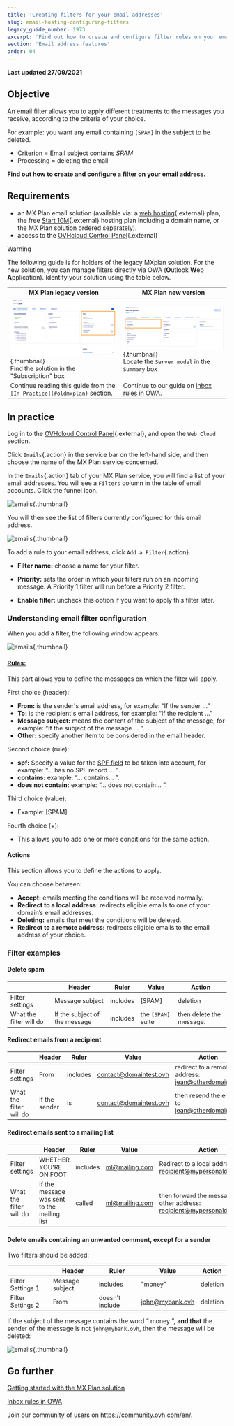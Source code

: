 ```yaml
---
title: 'Creating filters for your email addresses'
slug: email-hosting-configuring-filters
legacy_guide_number: 1973
excerpt: 'Find out how to create and configure filter rules on your email address'
section: 'Email address features'
order: 04
---
```


**Last updated 27/09/2021**

## Objective

An email filter allows you to apply different treatments to the messages you receive, according to the criteria of your choice.

For example: you want any email containing `[SPAM]` in the subject to be deleted.

- Criterion = Email subject contains *SPAM*
- Processing = deleting the email

**Find out how to create and configure a filter on your email address.**

## Requirements

- an MX Plan email solution (available via: a [web hosting](https://www.ovh.co.uk/web-hosting/){.external} plan, the free [Start 10M](https://www.ovh.co.uk/domains/start10m_hosting_offer.xml){.external} hosting plan including a domain name, or the MX Plan solution ordered separately).
- access to the [OVHcloud Control Panel](https://www.ovh.com/auth/?action=gotomanager&from=https://www.ovh.co.uk/&ovhSubsidiary=GB){.external}

> [!warning]
>
> The following guide is for holders of the legacy MXplan solution. For the new solution, you can manage filters directly via OWA (**O**utlook **W**eb **A**pplication). Identify your solution using the table below.
>

MX Plan legacy version|MX Plan new version|
|---|---|
|![email](images/mxplan-starter-legacy-step1.png){.thumbnail}<br> Find the solution in the "Subscription" box|![email](images/mxplan-starter-new-step1.png){.thumbnail}<br>Locate the `Server model` in the `Summary` box|
|Continue reading this guide from the `[In Practice](#oldmxplan)` section.|Continue to our guide on [Inbox rules in OWA](https://docs.ovh.com/gb/en/microsoft-collaborative-solutions/creating-inbox-rules-in-owa/).|

## In practice <a name="oldmxplan"></a>

Log in to the [OVHcloud Control Panel](https://www.ovh.com/auth/?action=gotomanager&from=https://www.ovh.co.uk/&ovhSubsidiary=GB){.external}, and open the `Web Cloud` section.

Click `Emails`{.action} in the service bar on the left-hand side, and then choose the name of the MX Plan service concerned.

In the `Emails`{.action} tab of your MX Plan service, you will find a list of your email addresses. You will see a `Filters` column in the table of email accounts. Click the funnel icon.

![emails](images/img_3239.jpg){.thumbnail}

You will then see the list of filters currently configured for this email address.

![emails](images/img_3240.jpg){.thumbnail}

To add a rule to your email address, click `Add a Filter`{.action}.

- **Filter name:** choose a name for your filter.

- **Priority:** sets the order in which your filters run on an incoming message. A Priority 1 filter will run before a Priority 2 filter.

- **Enable filter:** uncheck this option if you want to apply this filter later.

### Understanding email filter configuration

When you add a filter, the following window appears:

![emails](images/img_3241.jpg){.thumbnail}

#### <u>Rules:</u>

This part allows you to define the messages on which the filter will apply.

First choice (header):

- **From:** is the sender's email address, for example: “If the sender ...”
- **To:** is the recipient's email address, for example: “If the recipient ...”
- **Message subject:** means the content of the subject of the message, for example: “If the subject of the message ... ”.
- **Other:** specify another item to be considered in the email header.

Second choice (rule):

- **spf:** Specify a value for the [SPF field](https://docs.ovh.com/gb/en/domains/web_hosting_the_spf_record/) to be taken into account, for example:  “... has no SPF record ... ”.
- **contains:** example: “... contains... ”.
- **does not contain:** example: “... does not contain... ”.

Third choice (value):

- Example: [SPAM]

Fourth choice (+):

- This allows you to add one or more conditions for the same action.

#### Actions

This section allows you to define the actions to apply.

You can choose between:

- **Accept:** emails meeting the conditions will be received normally.
- **Redirect to a local address:** redirects eligible emails to one of your domain’s email addresses.
- **Deleting:** emails that meet the conditions will be deleted.
- **Redirect to a remote address:** redirects eligible emails to the email address of your choice.

### Filter examples

#### Delete spam

||Header|Ruler|Value|Action|
|---|---|---|---|---|
|Filter settings|Message subject|includes|[SPAM]|deletion|
|What the filter will do|If the subject of the message|includes|the `[SPAM]` suite|then delete the message.|

#### Redirect emails from a recipient

||Header|Ruler|Value|Action|
|---|---|---|---|---|
|Filter settings|From|includes|contact@domaintest.ovh|redirect to a remote address: jean@otherdomain.ovh|
|What the filter will do|If the sender|is|contact@domaintest.ovh|then resend the email to jean@otherdomain.ovh|

#### Redirect emails sent to a mailing list

||Header|Ruler|Value|Action|
|---|---|---|---|---|
|Filter settings|WHETHER YOU'RE ON FOOT|includes|ml@mailing.com|Redirect to a local address: recipient@mypersonaldomain.ovh|
|What the filter will do|If the message was sent to the mailing list|called|ml@mailing.com|then forward the message to my other address: recipient@mypersonaldomain.ovh|

#### Delete emails containing an unwanted comment, except for a sender

Two filters should be added:

||Header|Ruler|Value|Action|
|---|---|---|---|---|
|Filter Settings 1|Message subject|includes|"money"|deletion|
|Filter Settings 2|From|doesn't include|john@mybank.ovh|deletion|

If the subject of the message contains the word “ money ”, **and that** the sender of the message is not `john@mybank.ovh`, then the message will be deleted:

![emails](images/img_3242.jpg){.thumbnail}

## Go further

[Getting started with the MX Plan solution](https://docs.ovh.com/gb/en/emails/web_hosting_an_overview_of_ovh_email/)

[Inbox rules in OWA](https://docs.ovh.com/gb/en/emails/creating-inbox-rules-in-owa-mx-plan/)

Join our community of users on <https://community.ovh.com/en/>.
